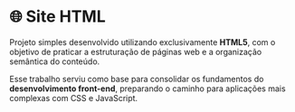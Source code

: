 # 🌐 Site HTML

Projeto simples desenvolvido utilizando exclusivamente **HTML5**, com o objetivo de praticar a estruturação de páginas web e a organização semântica do conteúdo.

Esse trabalho serviu como base para consolidar os fundamentos do **desenvolvimento front-end**, preparando o caminho para aplicações mais complexas com CSS e JavaScript.

